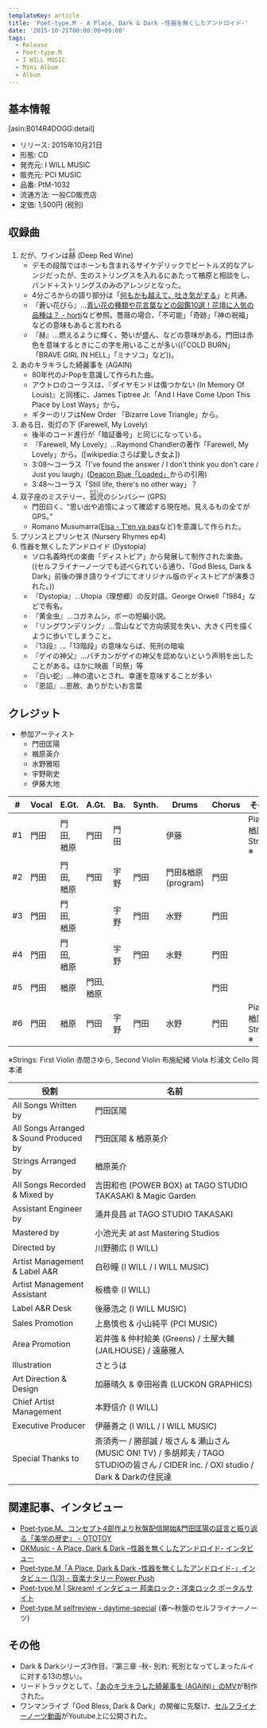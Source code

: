 ```yaml
---
templateKey: article
title: 'Poet-type.M - A Place, Dark & Dark -性器を無くしたアンドロイド-'
date: '2015-10-21T00:00:00+09:00'
tags:
  - Release
  - Poet-type.M
  - I WILL MUSIC
  - Mini Album
  - Album
---
```

## 基本情報

[asin:B014R4DOGG:detail]

* リリース: 2015年10月21日
* 形態: CD
* 発売元: I WILL MUSIC
* 販売元: PCI MUSIC
* 品番: PtM-1032
* 流通方法: 一般CD販売店
* 定価: 1,500円 (税別)

## 収録曲

1. だが、ワインは<ruby>赫<rp>(</rp><rt>あか</rt><rp>)</rp></ruby> (Deep Red Wine)
   * デモの段階ではホーンも含まれるサイケデリックでビートルズ的なアレンジだったが、生のストリングスを入れるにあたって楢原と相談をし、バンド＋ストリングスのみのアレンジとなった。
   * 4分ごろからの語り部分は「[何もかも越えて、吐き気がする](/articles/2013-10-02-000002)」と共通。
   * 『蒼い花びら』…[青い花の種類や花言葉などの図鑑10選！花壇に人気の品種は？ - horti](https://horti.jp/21803)など参照。薔薇の場合、「不可能」「奇跡」「神の祝福」などの意味もあると言われる
   * 『赫』…燃えるように輝く、勢いが盛ん、などの意味がある。門田は赤色を意味するときにこの字を用いることが多い((「COLD BURN」「BRAVE GIRL IN HELL」「ミナソコ」など))。
1. あのキラキラした綺麗事を (AGAIN)
   * 80年代のJ-Popを意識して作られた曲。
   * アウトロのコーラスは、『ダイヤモンドは傷つかない (In Memory Of Louis)』と同様に、James Tiptree Jr.「And I Have Come Upon This Place by Lost Ways」から。
   * ギターのリフはNew Order 「Bizarre Love Triangle」から。
1. ある日、街灯の下 (Farewell, My Lovely)
   * 後半のコード進行が「暗証番号」と同じになっている。
   * 『Farewell, My Lovely』…Raymond Chandlerの著作「Farewell, My Lovely」から。([wikipedia:さらば愛しき女よ])
   * 3:08～コーラス「I've found the answer / I don't think you don't care / Just you laugh」([Deacon Blue「Loaded」](https://www.youtube.com/watch?v=NsjDnLII1Go)からの引用)
   * 3:48～コーラス「Still life, there's no other way」？
1. 双子座のミステリー、<ruby>孤児<rp>(</rp><rt>みなしご</rt><rp>)</rp></ruby>のシンパシー (GPS)
   * 門田曰く、<q cite="http://eggman.jp/daytime/special/2016/02/interview_36/">思い出や追憶によって確認する現在地。見えるもの全てがGPS。</q>
   * Romano Musumarra([Elsa - T'en va pas](https://www.youtube.com/results?search_query=Elsa+T%27en+va+pas)など)を意識して作られた。
1. プリンスとプリンセス (Nursery Rhymes ep4)
1. 性器を無くしたアンドロイド (Dystopia)
   * ソロ名義時代の楽曲「ディストピア」から発展して制作された楽曲。((セルフライナーノーツでも述べられている通り、「God Bless, Dark & Dark」前後の弾き語りライブにてオリジナル版のディストピアが演奏された。))
   * 『Dystopia』…Utopia（理想郷）の反対語。George Orwell「1984」などで有名。
   * 『黄金虫』…コガネムシ。ポーの短編小説。
   * 『リングワンデリング』…雪山などで方向感覚を失い、大きく円を描くように歩いてしまうこと。
   * 『13段』…「13階段」の意味ならば、死刑の暗喩
   * 『ゲイの神父』…バチカンがゲイの神父を認めないという声明を出したことがある。ほかに映画「司祭」等
   * 『白い蛇』…神の遣いとされ、幸運を意味することが多い
   * 『恩詔』…恩赦、ありがたいお言葉

## クレジット

* 参加アーティスト
   * 門田匡陽
   * 楢原英介
   * 水野雅昭
   * 宇野剛史
   * 伊藤大地

\#  |Vocal | E.Gt.      |A.Gt. |  Ba. |Synth.|Drums |Chorus| その他
-|-|-|-|-|-|-|-|-
\#1 | 門田 | 門田, 楢原 | 門田 | 門田 |      | 伊藤 |      | Piano 楢原, Strings ※
\#2 | 門田 | 門田, 楢原 | 門田 | 宇野 | 門田 | 門田&楢原(program) | 門田 |
\#3 | 門田 | 門田, 楢原 | 　　 | 宇野 | 門田 | 水野 | 門田 | 
\#4 | 門田 | 門田, 楢原 |      | 宇野 | 門田 | 水野 | 門田 |
\#5 | 門田 | 楢原 | 門田, 楢原 |      |      |      | 門田 |
\#6 | 門田 | 楢原       | 門田 | 宇野 | 門田 | 水野 | 門田 | Piano 楢原, Strings ※

※Strings: First Violin 赤間さゆら, Second Violin 布施紀緒 Viola 杉浦文 Cello 岡本渚

役割 | 名前
-|-
All Songs Written by | 門田匡陽
All Songs Arranged & Sound Produced by | 門田匡陽 & 楢原英介
Strings Arranged by | 楢原英介
All Songs Recorded & Mixed by | 吉田和也 (POWER BOX) at TAGO STUDIO TAKASAKI & Magic Garden
Assistant Engineer by | 涌井良昌 at TAGO STUDIO TAKASAKI
Mastered by | 小池光夫 at ast Mastering Studios
Directed by | 川野勝広 (I WILL)
Artist Management & Label A&R | 白砂瞳 (I WILL / I WILL MUSIC)
Artist Management Assistant | 板橋幸 (I WILL)
Label A&R Desk | 後藤浩之 (I WILL MUSIC)
Sales Promotion | 上島慎也 & 小山純平 (PCI MUSIC)
Area Promotion | 岩井強 & 仲村絵美 (Greens) / 土屋大輔 (JAILHOUSE) / 遠藤雅人
Illustration | さとうは
Art Direction & Design | 加藤晴久 & 幸田裕貴 (LUCKON GRAPHICS)
Chief Artist Management | 本野信介 (I WILL)
Executive Producer | 伊藤善之 (I WILL / I WILL MUSIC)
Special Thanks to | 斎須秀一 / 勝部誠 / 坂さん & 瀬山さん (MUSIC ON! TV) / 多胡邦夫 / TAGO STUDIOの皆さん / CIDER inc. / OXI studio / Dark & Darkの住民達

## 関連記事、インタビュー

* [Poet-type.M、コンセプト4部作より秋盤配信開始&門田匡陽の証言と振り返る「美学の歴史」 - OTOTOY](http://ototoy.jp/feature/20151021)
* [OKMusic - A Place, Dark & Dark –性器を無くしたアンドロイド- インタビュー](http://okmusic.jp/#!/ups/interviews/2482)
* [Poet-type.M「A Place, Dark & Dark -性器を無くしたアンドロイド-」インタビュー (1/3) - 音楽ナタリー Power Push](http://natalie.mu/music/pp/poettypem03)
* [Poet-type.M | Skream! インタビュー 邦楽ロック・洋楽ロック ポータルサイト](http://skream.jp/interview/2015/10/poet-typem.php)
* [Poet-type.M selfreview - daytime-special](http://eggman.jp/daytime/special/2016/02/interview_36/) (春～秋盤のセルフライナーノーツ)

## その他

* Dark & Darkシリーズ3作目、『第三章 -秋- 別れ: 死別となってしまったルイに対する13の想い』。
* リードトラックとして、[「あのキラキラした綺麗事を (AGAIN)」のMV](https://www.youtube.com/watch?v=D1a_WFSx704)が制作された。
* ワンマンライブ「God Bless, Dark & Dark」の開催に先駆け、[セルフライナーノーツ動画](https://www.youtube.com/watch?v=YSGgi3hXovs)がYoutube上に公開された。
